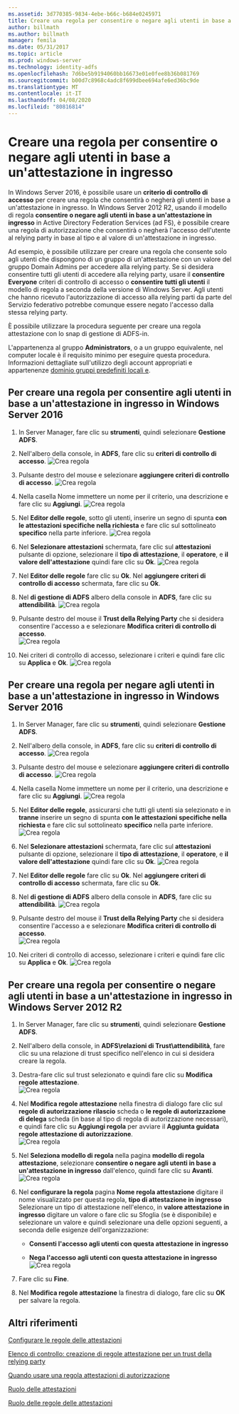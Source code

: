 ```yaml
---
ms.assetid: 3d770385-9834-4ebe-b66c-b684e0245971
title: Creare una regola per consentire o negare agli utenti in base a un'attestazione in ingresso
author: billmath
ms.author: billmath
manager: femila
ms.date: 05/31/2017
ms.topic: article
ms.prod: windows-server
ms.technology: identity-adfs
ms.openlocfilehash: 7d6be5b9194060bb16673e01e0fee8b36b081769
ms.sourcegitcommit: b00d7c8968c4adc8f699dbee694afe6ed36bc9de
ms.translationtype: MT
ms.contentlocale: it-IT
ms.lasthandoff: 04/08/2020
ms.locfileid: "80816814"
---
```

# <a name="create-a-rule-to-permit-or-deny-users-based-on-an-incoming-claim"></a>Creare una regola per consentire o negare agli utenti in base a un'attestazione in ingresso 


In Windows Server 2016, è possibile usare un **criterio di controllo di accesso** per creare una regola che consentirà o negherà gli utenti in base a un'attestazione in ingresso.  In Windows Server 2012 R2, usando il modello di regola **consentire o negare agli utenti in base a un'attestazione in ingresso** in Active Directory Federation Services \(ad FS\), è possibile creare una regola di autorizzazione che consentirà o negherà l'accesso dell'utente al relying party in base al tipo e al valore di un'attestazione in ingresso. 

Ad esempio, è possibile utilizzare per creare una regola che consente solo agli utenti che dispongono di un gruppo di un'attestazione con un valore del gruppo Domain Admins per accedere alla relying party. Se si desidera consentire tutti gli utenti di accedere alla relying party, usare il **consentire Everyone** criteri di controllo di accesso o **consentire tutti gli utenti** il modello di regola a seconda della versione di Windows Server. Agli utenti che hanno ricevuto l'autorizzazione di accesso alla relying parti da parte del Servizio federativo potrebbe comunque essere negato l'accesso dalla stessa relying party.  
  
È possibile utilizzare la procedura seguente per creare una regola attestazione con lo snap di gestione di ADFS\-in.  
  
L'appartenenza al gruppo **Administrators**, o a un gruppo equivalente, nel computer locale è il requisito minimo per eseguire questa procedura.  Informazioni dettagliate sull'utilizzo degli account appropriati e appartenenze [dominio gruppi predefiniti locali e](https://go.microsoft.com/fwlink/?LinkId=83477).  

## <a name="to-create-a-rule-to-permit-users-based-on-an-incoming-claim-on-windows-server-2016"></a>Per creare una regola per consentire agli utenti in base a un'attestazione in ingresso in Windows Server 2016
 
1.  In Server Manager, fare clic su **strumenti**, quindi selezionare **Gestione ADFS**.  
  
2.  Nell'albero della console, in **ADFS**, fare clic su **criteri di controllo di accesso**. 
![Crea regola](media/Create-a-Rule-to-Permit-or-Deny-Users-Based-on-an-Incoming-Claim/permitdeny3.PNG)

3. Pulsante destro del mouse e selezionare **aggiungere criteri di controllo di accesso**.
![Crea regola](media/Create-a-Rule-to-Permit-or-Deny-Users-Based-on-an-Incoming-Claim/permitdeny4.PNG)

4. Nella casella Nome immettere un nome per il criterio, una descrizione e fare clic su **Aggiungi**.
![Crea regola](media/Create-a-Rule-to-Permit-or-Deny-Users-Based-on-an-Incoming-Claim/permitdeny5.PNG)

5. Nel **Editor delle regole**, sotto gli utenti, inserire un segno di spunta **con le attestazioni specifiche nella richiesta** e fare clic sul sottolineato **specifico** nella parte inferiore.
![Crea regola](media/Create-a-Rule-to-Permit-or-Deny-Users-Based-on-an-Incoming-Claim/permitdeny6.PNG)

6. Nel **Selezionare attestazioni** schermata, fare clic sul **attestazioni** pulsante di opzione, selezionare il **tipo di attestazione**, il **operatore**, e **il valore dell'attestazione** quindi fare clic su **Ok**.
![Crea regola](media/Create-a-Rule-to-Permit-or-Deny-Users-Based-on-an-Incoming-Claim/permitdeny7.PNG)

7.  Nel **Editor delle regole** fare clic su **Ok**.  Nel **aggiungere criteri di controllo di accesso** schermata, fare clic su **Ok**.

8. Nel **di gestione di ADFS** albero della console in **ADFS**, fare clic su **attendibilità**. 
![Crea regola](media/Create-a-Rule-to-Pass-Through-or-Filter-an-Incoming-Claim/claimrule9.PNG)

9.  Pulsante destro del mouse il **Trust della Relying Party** che si desidera consentire l'accesso a e selezionare **Modifica criteri di controllo di accesso**.  
![Crea regola](media/Create-a-Rule-to-Permit-All-Users/permitall2.PNG)

10. Nei criteri di controllo di accesso, selezionare i criteri e quindi fare clic su **Applica** e **Ok**.
![Crea regola](media/Create-a-Rule-to-Permit-or-Deny-Users-Based-on-an-Incoming-Claim/permitdeny8.PNG)

## <a name="to-create-a-rule-to-deny-users-based-on-an-incoming-claim-on-windows-server-2016"></a>Per creare una regola per negare agli utenti in base a un'attestazione in ingresso in Windows Server 2016
 
1.  In Server Manager, fare clic su **strumenti**, quindi selezionare **Gestione ADFS**.  
  
2.  Nell'albero della console, in **ADFS**, fare clic su **criteri di controllo di accesso**. 
![Crea regola](media/Create-a-Rule-to-Permit-or-Deny-Users-Based-on-an-Incoming-Claim/permitdeny3.PNG)

3. Pulsante destro del mouse e selezionare **aggiungere criteri di controllo di accesso**.
![Crea regola](media/Create-a-Rule-to-Permit-or-Deny-Users-Based-on-an-Incoming-Claim/permitdeny4.PNG)

4. Nella casella Nome immettere un nome per il criterio, una descrizione e fare clic su **Aggiungi**.
![Crea regola](media/Create-a-Rule-to-Permit-or-Deny-Users-Based-on-an-Incoming-Claim/permitdeny9.PNG)

5. Nel **Editor delle regole**, assicurarsi che tutti gli utenti sia selezionato e in **tranne** inserire un segno di spunta **con le attestazioni specifiche nella richiesta** e fare clic sul sottolineato **specifico** nella parte inferiore.
![Crea regola](media/Create-a-Rule-to-Permit-or-Deny-Users-Based-on-an-Incoming-Claim/permitdeny10.PNG)

6. Nel **Selezionare attestazioni** schermata, fare clic sul **attestazioni** pulsante di opzione, selezionare il **tipo di attestazione**, il **operatore**, e **il valore dell'attestazione** quindi fare clic su **Ok**.
![Crea regola](media/Create-a-Rule-to-Permit-or-Deny-Users-Based-on-an-Incoming-Claim/permitdeny11.PNG)

7.  Nel **Editor delle regole** fare clic su **Ok**.  Nel **aggiungere criteri di controllo di accesso** schermata, fare clic su **Ok**.

8. Nel **di gestione di ADFS** albero della console in **ADFS**, fare clic su **attendibilità**. 
![Crea regola](media/Create-a-Rule-to-Pass-Through-or-Filter-an-Incoming-Claim/claimrule9.PNG)

9.  Pulsante destro del mouse il **Trust della Relying Party** che si desidera consentire l'accesso a e selezionare **Modifica criteri di controllo di accesso**.  
![Crea regola](media/Create-a-Rule-to-Permit-All-Users/permitall2.PNG)

10. Nei criteri di controllo di accesso, selezionare i criteri e quindi fare clic su **Applica** e **Ok**.
![Crea regola](media/Create-a-Rule-to-Permit-or-Deny-Users-Based-on-an-Incoming-Claim/permitdeny12.PNG)

  
## <a name="to-create-a-rule-to-permit-or-deny-users-based-on-an-incoming-claim-on-windows-server-2012-r2"></a>Per creare una regola per consentire o negare agli utenti in base a un'attestazione in ingresso in Windows Server 2012 R2
  
1.  In Server Manager, fare clic su **strumenti**, quindi selezionare **Gestione ADFS**.    
  
2.  Nell'albero della console, in **ADFS\\relazioni di Trust\\attendibilità**, fare clic su una relazione di trust specifico nell'elenco in cui si desidera creare la regola.  
  
3.  Destra\-fare clic sul trust selezionato e quindi fare clic su **Modifica regole attestazione**.  
![Crea regola](media/Create-a-Rule-to-Pass-Through-or-Filter-an-Incoming-Claim/claimrule6.PNG)   

4.  Nel **Modifica regole attestazione** nella finestra di dialogo fare clic sul **regole di autorizzazione rilascio** scheda o **le regole di autorizzazione di delega** scheda \(in base al tipo di regola di autorizzazione necessari\), e quindi fare clic su **Aggiungi regola** per avviare il **Aggiunta guidata regole attestazione di autorizzazione**.  
![Crea regola](media/Create-a-Rule-to-Permit-All-Users/permitall5.PNG)

5.  Nel **Seleziona modello di regola** nella pagina **modello di regola attestazione**, selezionare **consentire o negare agli utenti in base a un'attestazione in ingresso** dall'elenco, quindi fare clic su **Avanti**.  
![Crea regola](media/Create-a-Rule-to-Permit-or-Deny-Users-Based-on-an-Incoming-Claim/permitdeny1.PNG)

6.  Nel **configurare la regola** pagina **Nome regola attestazione** digitare il nome visualizzato per questa regola, **tipo di attestazione in ingresso** Selezionare un tipo di attestazione nell'elenco, in **valore attestazione in ingresso** digitare un valore o fare clic su Sfoglia \(se è disponibile\) e selezionare un valore e quindi selezionare una delle opzioni seguenti, a seconda delle esigenze dell'organizzazione:  
  
    -   **Consenti l'accesso agli utenti con questa attestazione in ingresso**  
  
    -   **Nega l'accesso agli utenti con questa attestazione in ingresso**  
![Crea regola](media/Create-a-Rule-to-Permit-or-Deny-Users-Based-on-an-Incoming-Claim/permitdeny2.PNG)  
7.  Fare clic su **Fine**.  
  
8.  Nel **Modifica regole attestazione** la finestra di dialogo, fare clic su **OK** per salvare la regola.  

## <a name="additional-references"></a>Altri riferimenti 
[Configurare le regole delle attestazioni](Configure-Claim-Rules.md)  
 
[Elenco di controllo: creazione di regole attestazione per un trust della relying party](https://technet.microsoft.com/library/ee913578.aspx)  
  
[Quando usare una regola attestazioni di autorizzazione](../../ad-fs/technical-reference/When-to-Use-an-Authorization-Claim-Rule.md)  

[Ruolo delle attestazioni](../../ad-fs/technical-reference/The-Role-of-Claims.md)  
  
[Ruolo delle regole delle attestazioni](../../ad-fs/technical-reference/The-Role-of-Claim-Rules.md)  
